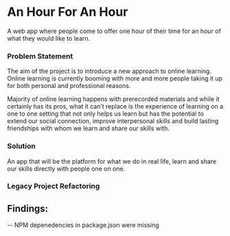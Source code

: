 # An Hour For An Hour

A web app where people come to offer one hour of their time for an hour of what they would like to learn.

### Problem Statement

The aim of the project is to introduce a new approach to online learning. Online learning is currently booming with more and more people taking it up for both personal and professional reasons.

Majority of online learning happens with prerecorded materials and while it certainly has its pros, what it can’t replace is the experience of learning on a one to one setting that not only helps us learn but has the potential to extend our social connection, improve interpersonal skills and build lasting friendships with whom we learn and share our skills with.

### Solution

An app that will be the platform for what we do in real life, learn and share our skills directly with people one on one.


### Legacy Project Refactoring

## Findings:
  -- NPM depenedencies in package.json were missing

